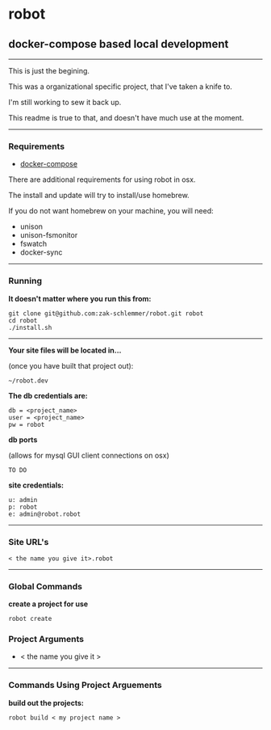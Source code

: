 # robot #
## docker-compose based local development ##

-----------------

This is just the begining.

This was a organizational specific project, that I've taken a knife to.

I'm still working to sew it back up.

This readme is true to that, and doesn't have much use at the moment.

----------------

### Requirements ###

* [docker-compose](https://docs.docker.com/compose/)

There are additional requirements for using robot in osx.

The install and update will try to install/use homebrew.

If you do not want homebrew on your machine, you will need:

* unison
* unison-fsmonitor
* fswatch
* docker-sync

----------------

### Running ###
**It doesn't matter where you run this from:**
```
git clone git@github.com:zak-schlemmer/robot.git robot
cd robot
./install.sh
```
-----------------

**Your site files will be located in...**

(once you have built that project out):
```
~/robot.dev
```

**The db credentials are:**
```
db = <project_name>
user = <project_name>
pw = robot
```
**db ports**

(allows for mysql GUI client connections on osx)
```
TO DO
```

**site credentials:**
```
u: admin
p: robot
e: admin@robot.robot
```

----------------

### Site URL's ###
```
< the name you give it>.robot
```

----------------

### Global Commands ####

**create a project for use**
```
robot create
```

### Project Arguments ###

* < the name you give it >

-----------------

### Commands Using Project Arguements ###

**build out the projects:**

```
robot build < my project name >
```

